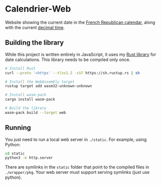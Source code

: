 # Calendrier-Web

Website showing the current date in the [French Republican calendar](https://en.wikipedia.org/wiki/French_Republican_calendar), along with the current [decimal time](https://en.wikipedia.org/wiki/Decimal_time).

## Building the library

While this project is written entirely in JavaScript, it uses my [Rust library](https://github.com/Mubelotix/calendrier) for date calculations. This library needs to be compiled only once.

```bash
# Install Rust
curl --proto '=https' --tlsv1.2 -sSf https://sh.rustup.rs | sh

# Install the WebAssembly target
rustup target add wasm32-unknown-unknown

# Install wasm-pack
cargo install wasm-pack

# Build the library
wasm-pack build --target web
```

## Running

You just need to run a local web server in `./static`. For example, using Python:

```bash
cd static
python3 -m http.server
```

There are symlinks in the `static` folder that point to the compiled files in `./wrapper/pkg`.
Your web server must support serving symlinks (just use python).
